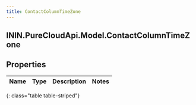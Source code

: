 ```yaml
---
title: ContactColumnTimeZone
---
```

## ININ.PureCloudApi.Model.ContactColumnTimeZone

## Properties

|Name | Type | Description | Notes|
|------------ | ------------- | ------------- | -------------|
{: class="table table-striped"}



